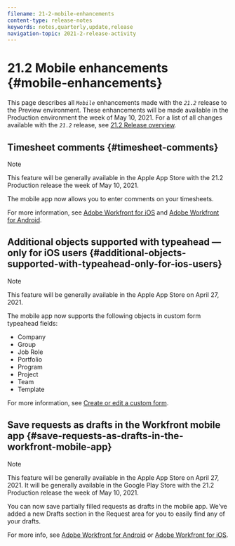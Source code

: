 ```yaml
---
filename: 21-2-mobile-enhancements
content-type: release-notes
keywords: notes,quarterly,update,release
navigation-topic: 2021-2-release-activity
---
```




# 21.2 Mobile enhancements {#mobile-enhancements}

This page describes all *`Mobile`* enhancements made with the *`21.2`* release to the Preview environment. These enhancements will be made available in the Production environment the week of May 10, 2021. For a list of all changes available with the *`21.2`* release, see [21.2 Release overview](21-2-release-overview.md).


## Timesheet comments {#timesheet-comments}



>[!NOTE]
>
>This feature will be generally available in the Apple App Store with the 21.2 Production release the week of May 10, 2021.


The mobile app now allows you to enter comments on your timesheets.


For more information, see [Adobe Workfront for iOS](workfront-for-ios.md) and [Adobe Workfront for Android](workfront-for-android.md).


## Additional objects supported with typeahead — only for iOS users {#additional-objects-supported-with-typeahead-only-for-ios-users}



>[!NOTE]
>
>This feature will be generally available in the Apple App Store on April 27, 2021.


The mobile app now supports the following objects in custom form typeahead fields:



*  Company
*  Group
*  Job Role
*  Portfolio
*  Program
*  Project
*  Team
*  Template


For more information, see [Create or edit a custom form](create-or-edit-a-custom-form.md).


## Save requests as drafts in the Workfront mobile app {#save-requests-as-drafts-in-the-workfront-mobile-app}



>[!NOTE]
>
>This feature will be generally available in the Apple App Store on April 27, 2021. It will be generally available in the Google Play Store with the 21.2 Production release the week of May 10, 2021.


You can now save partially filled requests as drafts in the mobile app. We’ve added a new Drafts section in the Request area for you to easily find any of your drafts.


For more info, see [Adobe Workfront for Android](workfront-for-android.md) or [Adobe Workfront for iOS](workfront-for-ios.md).
